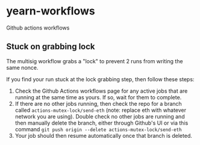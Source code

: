 # yearn-workflows
Github actions workflows

## Stuck on grabbing lock
The multisig workflow grabs a "lock" to prevent 2 runs from writing the same nonce.

If you find your run stuck at the lock grabbing step, then follow these steps:

1. Check the Github Actions workflows page for any active jobs that are running at the same time as yours. If so, wait for them to complete.
2. If there are no other jobs running, then check the repo for a branch called `actions-mutex-lock/send-eth` (note: replace eth with whatever network you are using). Double check no other jobs are running and then manually delete the branch, either through Github's UI or via this command `git push origin --delete actions-mutex-lock/send-eth` 
3. Your job should then resume automatically once that branch is deleted.
